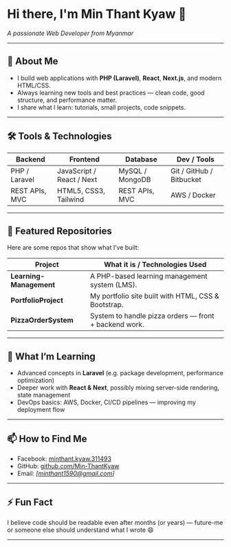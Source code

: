 # Hi there, I'm **Min Thant Kyaw** 👋  
*A passionate Web Developer from Myanmar*

---

## 🔭 About Me

- I build web applications with **PHP (Laravel)**, **React**, **Next.js**, and modern HTML/CSS.  
- Always learning new tools and best practices — clean code, good structure, and performance matter.  
- I share what I learn: tutorials, small projects, code snippets.

---

## 🛠️ Tools & Technologies

| Backend | Frontend | Database | Dev / Tools |
|---|---|---|---|
| PHP / Laravel | JavaScript / React / Next | MySQL / MongoDB | Git / GitHub / Bitbucket |
| REST APIs, MVC | HTML5, CSS3, Tailwind | REST APIs, MVC | AWS / Docker |

---

## 📂 Featured Repositories

Here are some repos that show what I’ve built:

| Project | What it is / Technologies Used |
|---|---|
| **Learning-Management** | A PHP-based learning management system (LMS). |
| **PortfolioProject** | My portfolio site built with HTML, CSS & Bootstrap. |
| **PizzaOrderSystem** | System to handle pizza orders — front + backend work. |

---

## 🌱 What I’m Learning

- Advanced concepts in **Laravel** (e.g. package development, performance optimization)  
- Deeper work with **React & Next**, possibly mixing server-side rendering, state management  
- DevOps basics: AWS, Docker, CI/CD pipelines — improving my deployment flow  

---

## 📫 How to Find Me

- Facebook: [minthant.kyaw.311493](https://www.facebook.com/minthant.kyaw.311493)  
- GitHub: [github.com/Min-ThantKyaw](https://github.com/Min-ThantKyaw)  
- Email: *[minthant1590@gmail.com]*

---

## ⚡ Fun Fact

I believe code should be readable even after months (or years) — future-me or someone else should understand what I wrote 😄  

---
